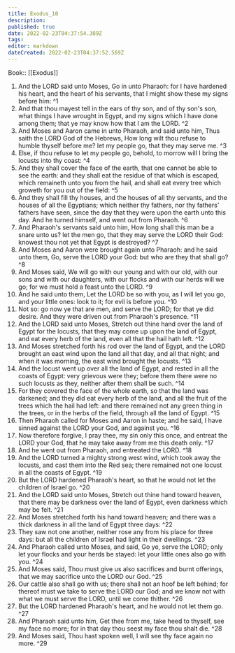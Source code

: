 ```yaml
---
title: Exodus_10
description: 
published: true
date: 2022-02-23T04:37:54.389Z
tags: 
editor: markdown
dateCreated: 2022-02-23T04:37:52.569Z
---
```


 Book:: [[Exodus]]
 1. And the LORD said unto Moses, Go in unto Pharaoh: for I have hardened his heart, and the heart of his servants, that I might show these my signs before him: ^1
 2. And that thou mayest tell in the ears of thy son, and of thy son's son, what things I have wrought in Egypt, and my signs which I have done among them; that ye may know how that I am the LORD. ^2
 3. And Moses and Aaron came in unto Pharaoh, and said unto him, Thus saith the LORD God of the Hebrews, How long wilt thou refuse to humble thyself before me? let my people go, that they may serve me. ^3
 4. Else, if thou refuse to let my people go, behold, to morrow will I bring the locusts into thy coast: ^4
 5. And they shall cover the face of the earth, that one cannot be able to see the earth: and they shall eat the residue of that which is escaped, which remaineth unto you from the hail, and shall eat every tree which groweth for you out of the field: ^5
 6. And they shall fill thy houses, and the houses of all thy servants, and the houses of all the Egyptians; which neither thy fathers, nor thy fathers' fathers have seen, since the day that they were upon the earth unto this day. And he turned himself, and went out from Pharaoh. ^6
 7. And Pharaoh's servants said unto him, How long shall this man be a snare unto us? let the men go, that they may serve the LORD their God: knowest thou not yet that Egypt is destroyed? ^7
 8. And Moses and Aaron were brought again unto Pharaoh: and he said unto them, Go, serve the LORD your God: but who are they that shall go? ^8
 9. And Moses said, We will go with our young and with our old, with our sons and with our daughters, with our flocks and with our herds will we go; for we must hold a feast unto the LORD. ^9
 10. And he said unto them, Let the LORD be so with you, as I will let you go, and your little ones: look to it; for evil is before you. ^10
 11. Not so: go now ye that are men, and serve the LORD; for that ye did desire. And they were driven out from Pharaoh's presence. ^11
 12. And the LORD said unto Moses, Stretch out thine hand over the land of Egypt for the locusts, that they may come up upon the land of Egypt, and eat every herb of the land, even all that the hail hath left. ^12
 13. And Moses stretched forth his rod over the land of Egypt, and the LORD brought an east wind upon the land all that day, and all that night; and when it was morning, the east wind brought the locusts. ^13
 14. And the locust went up over all the land of Egypt, and rested in all the coasts of Egypt: very grievous were they; before them there were no such locusts as they, neither after them shall be such. ^14
 15. For they covered the face of the whole earth, so that the land was darkened; and they did eat every herb of the land, and all the fruit of the trees which the hail had left: and there remained not any green thing in the trees, or in the herbs of the field, through all the land of Egypt. ^15
 16. Then Pharaoh called for Moses and Aaron in haste; and he said, I have sinned against the LORD your God, and against you. ^16
 17. Now therefore forgive, I pray thee, my sin only this once, and entreat the LORD your God, that he may take away from me this death only. ^17
 18. And he went out from Pharaoh, and entreated the LORD. ^18
 19. And the LORD turned a mighty strong west wind, which took away the locusts, and cast them into the Red sea; there remained not one locust in all the coasts of Egypt. ^19
 20. But the LORD hardened Pharaoh's heart, so that he would not let the children of Israel go. ^20
 21. And the LORD said unto Moses, Stretch out thine hand toward heaven, that there may be darkness over the land of Egypt, even darkness which may be felt. ^21
 22. And Moses stretched forth his hand toward heaven; and there was a thick darkness in all the land of Egypt three days: ^22
 23. They saw not one another, neither rose any from his place for three days: but all the children of Israel had light in their dwellings. ^23
 24. And Pharaoh called unto Moses, and said, Go ye, serve the LORD; only let your flocks and your herds be stayed: let your little ones also go with you. ^24
 25. And Moses said, Thou must give us also sacrifices and burnt offerings, that we may sacrifice unto the LORD our God. ^25
 26. Our cattle also shall go with us; there shall not an hoof be left behind; for thereof must we take to serve the LORD our God; and we know not with what we must serve the LORD, until we come thither. ^26
 27. But the LORD hardened Pharaoh's heart, and he would not let them go. ^27
 28. And Pharaoh said unto him, Get thee from me, take heed to thyself, see my face no more; for in that day thou seest my face thou shalt die. ^28
 29. And Moses said, Thou hast spoken well, I will see thy face again no more. ^29

